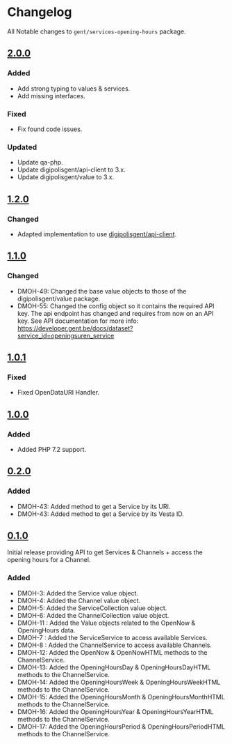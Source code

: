 # Changelog

All Notable changes to `gent/services-opening-hours` package.

## [2.0.0]

### Added

- Add strong typing to values & services.
- Add missing interfaces.

### Fixed

- Fix found code issues.

### Updated

- Update qa-php.
- Update digipolisgent/api-client to 3.x.
- Update digipolisgent/value to 3.x.

## [1.2.0]

### Changed

* Adapted implementation to use
  [digipolisgent/api-client](https://github.com/digipolisgent/php_package_dg-api-client).

## [1.1.0]

### Changed

* DMOH-49: Changed the base value objects to those of the digipolisgent/value
  package.
* DMOH-55: Changed the config object so it contains the required API key.
  The api endpoint has changed and requires from now on an API key.
  See API documentation for more info:
  https://developer.gent.be/docs/dataset?service_id=openingsuren_service

## [1.0.1]

### Fixed

* Fixed OpenDataURI Handler.

## [1.0.0]

### Added

* Added PHP 7.2 support.

## [0.2.0]

### Added

* DMOH-43: Added method to get a Service by its URI.
* DMOH-43: Added method to get a Service by its Vesta ID.

## [0.1.0]

Initial release providing API to get Services & Channels + access the opening
hours for a Channel.

### Added

* DMOH-3: Added the Service value object.
* DMOH-4: Added the Channel value object.
* DMOH-5: Added the ServiceCollection value object.
* DMOH-6: Added the ChannelCollection value object.
* DMOH-11 : Added the Value objects related to the OpenNow & OpeningHours data.
* DMOH-7 : Added the ServiceService to access available Services.
* DMOH-8 : Added the ChannelService to access available Channels.
* DMOH-12: Added the OpenNow & OpenNowHTML methods to the ChannelService.
* DMOH-13: Added the OpeningHoursDay & OpeningHoursDayHTML methods to the
  ChannelService.
* DMOH-14: Added the OpeningHoursWeek & OpeningHoursWeekHTML methods to the
  ChannelService.
* DMOH-15: Added the OpeningHoursMonth & OpeningHoursMonthHTML methods to the
  ChannelService.
* DMOH-16: Added the OpeningHoursYear & OpeningHoursYearHTML methods to the
  ChannelService.
* DMOH-17: Added the OpeningHoursPeriod & OpeningHoursPeriodHTML methods to the
  ChannelService.

[2.0.0]: https://github.com/StadGent/php_package_services-opening-hours/compare/1.2.0...2.0.0
[1.2.0]: https://github.com/StadGent/php_package_services-opening-hours/compare/1.1.0...1.2.0
[1.1.0]: https://github.com/StadGent/php_package_services-opening-hours/compare/1.0.1...1.1.0
[1.0.1]: https://github.com/StadGent/php_package_services-opening-hours/compare/1.0.0...1.0.1
[1.0.0]: https://github.com/StadGent/php_package_services-opening-hours/compare/0.2.0...1.0.0
[0.2.0]: https://github.com/StadGent/php_package_services-opening-hours/compare/0.1.0...0.2.0
[0.1.0]: https://github.com/StadGent/php_package_services-opening-hours/releases/tag/0.1.0
[Unreleased]: https://github.com/StadGent/php_package_services-opening-hours/compare/master...develop
